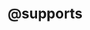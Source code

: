 ---
title: "@supports"
category: css
keywords: "feature queries"
last_test_date: "2020-05-25"
test_url: "/tests/css-at-supports.html"
test_results_url: "https://app.emailonacid.com/app/acidtest/No78GouZXTsxEZCD6z4Hn2frAvg3tHBw1SRAP8SwPKsZ5/list"
stats: {
    apple-mail: {
        macos: {
            "13":"y"
        },
        ios: {
            "13":"y"
        }
    },
    gmail: {
        desktop-webmail: {
            "2020-05":"n"
        },
        ios: {
            "2020-05":"n"
        },
        android: {
            "2020-05":"n"
        },
        mobile-webmail: {
            "2020-05":"n"
        }
    },
    orange: {
        desktop-webmail: {
            "2020-05":"y",
            "2021-03":"y"
        },
        ios: {
            "2020-05":"y"
        },
        android: {
            "2020-05":"y"
        }
    },
    outlook: {
        windows: {
            "2003":"n",
            "2007":"n",
            "2010":"n",
            "2013":"n",
            "2016":"n",
            "2019":"n"
        },
        windows-mail: {
            "2020-05":"n"
        },
        macos: {
            "2011":"y",
            "2016":"y"
        },
        outlook-com: {
            "2020-05":"n"
        },
        ios: {
            "2020-05":"n"
        },
        android: {
            "2020-05":"n"
        }
    },
    samsung-email: {
        android: {
            "6.0":"y"
        }
    },
    sfr: {
        desktop-webmail: {
            "2020-05":"y"
        },
        ios: {
            "2020-05":"n"
        },
        android: {
            "2020-05":"n"
        }
    },
    thunderbird: {
        macos: {
            "68.7":"y",
            "78.5":"n"
        }
    },
    aol: {
        desktop-webmail: {
            "2020-05":"y #1"
        },
        ios: {
            "2020-05":"y #1"
        },
        android: {
            "2020-05":"y #1"
        }
    },
    yahoo: {
        desktop-webmail: {
            "2020-05":"y #1"
        },
        ios: {
            "2020-05":"y #1"
        },
        android: {
            "2020-05":"y #1"
        }
    },
    protonmail: {
        desktop-webmail: {
            "2020-05":"n"
        },
        ios: {
            "2020-05":"n"
        },
        android: {
            "2020-05":"y"
        }
    },
    hey: {
        desktop-webmail: {
            "2020-06":"y"
        }
    },
    mail-ru: {
        desktop-webmail: {
            "2020-10":"n"
        }
    },
    fastmail: {
        desktop-webmail: {
            "2021-07": "n #2"
        }
    },
    laposte: {
        desktop-webmail: {
            "2021-08": "y"
        }
    },
    gmx: {
      desktop-webmail: {
          "2022-06": "n"
      },
      ios: {
          "2022-06":"y"
      },
      android: {
          "2022-06":"y"
      }
	},
	web-de: {
		desktop-webmail: {
			"2022-06": "n"
		},
		ios: {
			"2022-06":"y"
		},
		android: {
			"2022-06":"y"
		}
	},
	ionos-1and1: {
		desktop-webmail: {
			"2022-06": "y"
		},
		android: {
			"2022-06":"y"
		}
	}
}
notes_by_num: {
    "1": "Properties not supported by the client are replaced by `_filtered_a` inside the parenthesis.",
    "2": "Not supported. `@supports` is transformed into `@media not all`."
}
links: {
    "Can I use: @supports":"https://caniuse.com/#feat=css-featurequeries",
    "MDN: @supports":"https://developer.mozilla.org/en-US/docs/Web/CSS/@supports"
}
---